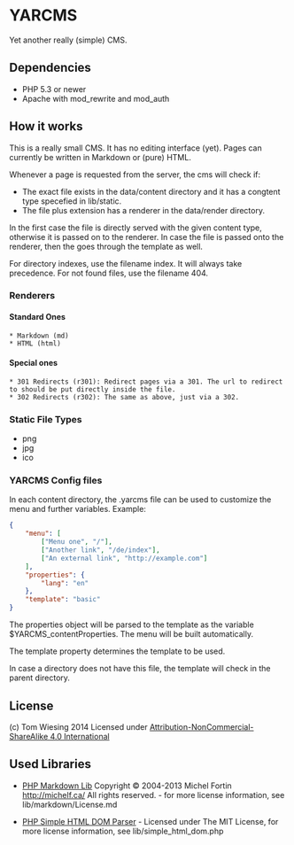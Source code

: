 # YARCMS

Yet another really (simple) CMS. 

## Dependencies

* PHP 5.3 or newer
* Apache with mod_rewrite and mod_auth

## How it works

This is a really small CMS. It has no editing interface (yet). 
Pages can currently be written in Markdown or (pure) HTML. 

Whenever a page is requested from the server, the cms will check if: 

* The exact file exists in the data/content directory and it has a congtent type specefied in lib/static. 
* The file plus extension has a renderer in the data/render directory. 

In the first case the file is directly served with the given content type, otherwise it is passed on to the renderer. In case the file is passed onto the renderer, then the goes through the template as well. 

For directory indexes, use the filename index. It will always take precedence. For not found files, use the filename 404. 

### Renderers

#### Standard Ones
	* Markdown (md)
	* HTML (html)

#### Special ones
	* 301 Redirects (r301): Redirect pages via a 301. The url to redirect to should be put directly inside the file. 
	* 302 Redirects (r302): The same as above, just via a 302. 

### Static File Types
* png
* jpg
* ico

### YARCMS Config files

In each content directory, the .yarcms file can be used to customize the menu and further variables. Example: 

```json
{
	"menu": [
		["Menu one", "/"], 
		["Another link", "/de/index"], 
		["An external link", "http://example.com"]
	], 
	"properties": {
		"lang": "en"
	}, 
	"template": "basic"
}
```

The properties object will be parsed to the template as the variable $YARCMS_contentProperties. 
The menu will be built automatically. 

The template property determines the template to be used. 

In case a directory does not have this file, the template will check in the parent directory. 

## License
(c) Tom Wiesing 2014
Licensed under [Attribution-NonCommercial-ShareAlike 4.0 International](http://creativecommons.org/licenses/by-nc-sa/4.0/)

## Used Libraries

* [PHP Markdown Lib](http://michelf.ca/projects/php-markdown/) Copyright © 2004-2013 Michel Fortin http://michelf.ca/ All rights reserved. - for more license information, see lib/markdown/License.md

* [PHP Simple HTML DOM Parser](http://sourceforge.net/projects/simplehtmldom/) - Licensed under The MIT License, for more license information, see lib/simple_html_dom.php